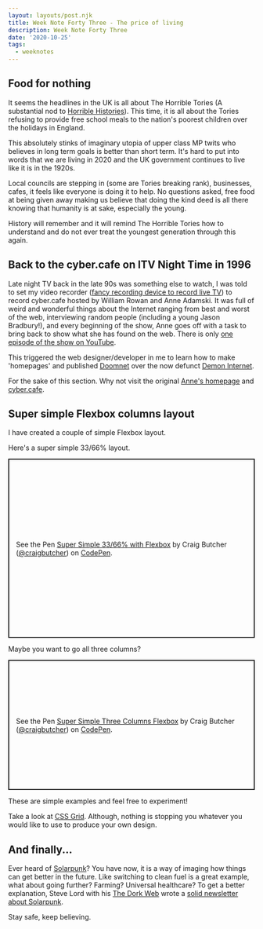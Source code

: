 ```yaml
---
layout: layouts/post.njk
title: Week Note Forty Three - The price of living
description: Week Note Forty Three
date: '2020-10-25'
tags:
  - weeknotes
---
```


## Food for nothing

It seems the headlines in the UK is all about The Horrible Tories (A substantial nod to [Horrible Histories](https://en.wikipedia.org/wiki/Horrible_Histories_(2009_TV_series))). This time, it is all about the Tories refusing to provide free school meals to the nation's poorest children over the holidays in England.

This absolutely stinks of imaginary utopia of upper class MP twits who believes in long term goals is better than short term. It's hard to put into words that we are living in 2020 and the UK government continues to live like it is in the 1920s.

Local councils are stepping in (some are Tories breaking rank), businesses, cafes, it feels like everyone is doing it to help. No questions asked, free food at being given away making us believe that doing the kind deed is all there knowing that humanity is at sake, especially the young.

History will remember and it will remind The Horrible Tories how to understand and do not ever treat the youngest generation through this again.

## Back to the cyber.cafe on ITV Night Time in 1996

Late night TV back in the late 90s was something else to watch, I was told to set my video recorder ([fancy recording device to record live TV](https://en.wikipedia.org/wiki/VHS)) to record cyber.cafe hosted by William Rowan and Anne Adamski. It was full of weird and wonderful things about the Internet ranging from best and worst of the web, interviewing random people (including a young Jason Bradbury!), and every beginning of the show, Anne goes off with a task to bring back to show what she has found on the web. There is only [one episode of the show on YouTube](https://www.youtube.com/watch?v=XT7TeWJDx4s).

This triggered the web designer/developer in me to learn how to make 'homepages' and published [Doomnet](https://web.archive.org/web/19970419015159/http://www.doomnet.demon.co.uk/) over the now defunct [Demon Internet](https://en.wikipedia.org/wiki/Demon_Internet).

For the sake of this section. Why not visit the original [Anne's homepage](https://web.archive.org/web/19970707150640/http://www.plsys.co.uk/~anna/) and [cyber.cafe](https://web.archive.org/web/19970301235022/http://www.meridian.tv.co.uk/cyber/).

## Super simple Flexbox columns layout

I have created a couple of simple Flexbox layout.

Here's a super simple 33/66% layout.

<p class="codepen" data-height="365" data-theme-id="dark" data-default-tab="result" data-user="craigbutcher" data-slug-hash="RwRaQoB" style="height: 365px; box-sizing: border-box; display: flex; align-items: center; justify-content: center; border: 2px solid; margin: 1em 0; padding: 1em;" data-pen-title="Super Simple 33/66% with Flexbox">
  <span>See the Pen <a href="https://codepen.io/craigbutcher/pen/RwRaQoB">
  Super Simple 33/66% with Flexbox</a> by Craig Butcher (<a href="https://codepen.io/craigbutcher">@craigbutcher</a>)
  on <a href="https://codepen.io">CodePen</a>.</span>
</p>

Maybe you want to go all three columns?

<p class="codepen" data-height="265" data-theme-id="dark" data-default-tab="result" data-user="craigbutcher" data-slug-hash="LYZNQWe" style="height: 265px; box-sizing: border-box; display: flex; align-items: center; justify-content: center; border: 2px solid; margin: 1em 0; padding: 1em;" data-pen-title="Super Simple Three Columns Flexbox">
  <span>See the Pen <a href="https://codepen.io/craigbutcher/pen/LYZNQWe">
  Super Simple Three Columns Flexbox</a> by Craig Butcher (<a href="https://codepen.io/craigbutcher">@craigbutcher</a>)
  on <a href="https://codepen.io">CodePen</a>.</span>
</p>

<script async src="https://static.codepen.io/assets/embed/ei.js"></script>

These are simple examples and feel free to experiment!

Take a look at [CSS Grid](https://developer.mozilla.org/en-US/docs/Web/CSS/CSS_Grid_Layout). Although, nothing is stopping you whatever you would like to use to produce your own design.

## And finally...

Ever heard of [Solarpunk](https://en.wikipedia.org/wiki/Solarpunk)? You have now, it is a way of imaging how things can get better in the future. Like switching to clean fuel is a great example, what about going further? Farming? Universal healthcare? To get a better explanation, Steve Lord with his [The Dork Web](https://thedorkweb.substack.com/) wrote a [solid newsletter about Solarpunk](https://thedorkweb.substack.com/p/towards-a-solarpunk-future).

Stay safe, keep believing.
